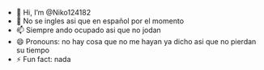 - 👋 Hi, I’m @Niko124182
- 👀 No se ingles asi que en español por el momento 
- 📫 Siempre ando ocupado asi que no jodan
- 😄 Pronouns: no hay cosa que no me hayan ya dicho asi que no pierdan su tiempo
- ⚡ Fun fact: nada 

<!---
Niko124182/Niko124182 is a ✨ special ✨ repository because its `README.md` (this file) appears on your GitHub profile.
You can click the Preview link to take a look at your changes.
--->
